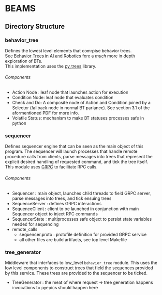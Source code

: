 # BEAMS
## Directory Structure
### behavior_tree
Defines the lowest level elements that comrpise behavior trees. </br>
See [Behavior Trees in AI and Robotics](https://arxiv.org/pdf/\1709.00084.pdf) fore a *much* more in depth exploration of BTs.</br>
This implementation uses the [py_trees](https://py-trees.readthedocs.io/en/devel/) library.
###### Components
* Action Node : leaf node that launches action for execution
* Condition Node: leaf node that evaluates condition
* Check and Do: A composite node of Action and Condition joined by a Selector (fallback node in normal BT parlance). See section 3.1 of the aformentioned PDF for more info.
* Volatile Status: mechanism to make BT statuses processes safe in python
### sequencer
Defines sequencer engine that can be seen as the main object of this program. The sequencer will launch processes that handle remote procedure calls from clients, parse messages into trees that represent the explicit desired handling of requested command, and tick the tree itself.
This module uses [GRPC](https://grpc.io/) to facilitate RPC calls.
###### Components
* Sequencer : main object, launches child threads to field GRPC server, parse messages into trees, and tick ensuing trees
* SequenceServer : defines GRPC interactions
* SequenceClient : client to be launched in conjunction with main Sequencer object to inject RPC commands
* SequencerState : multiprocesses safe object to persist state variables needed for sequencing
* remote_calls
  * sequencer.proto : protofile definition for provided GRPC service
  * all other files are build artifacts, see top level Makefile
### tree_generator
Middleware that interfaces to low_level `behavior_tree` module. This uses the low level components to construct trees that field the sequences provided by this service. These trees are provided to the sequencer to be ticked.
* TreeGenerator : the meat of where request -> tree generation happens invocations to pyepics should happen here
